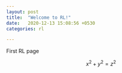 ```yaml
---
layout: post
title:  "Welcome to RL!"
date:   2020-12-13 15:08:56 +0530
categories: rl

---
```



First RL page

$$ x^2 + y^2 = z^2 $$